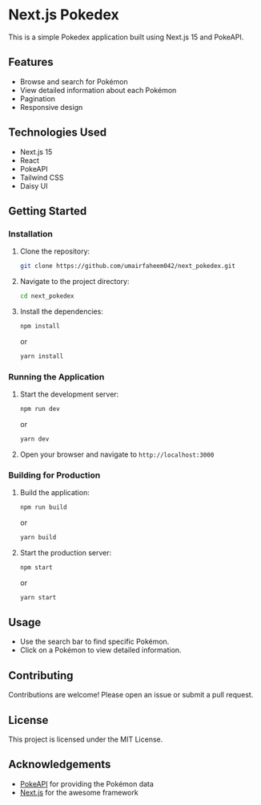 # Next.js Pokedex

This is a simple Pokedex application built using Next.js 15 and PokeAPI.

## Features

- Browse and search for Pokémon
- View detailed information about each Pokémon
- Pagination
- Responsive design

## Technologies Used

- Next.js 15
- React
- PokeAPI
- Tailwind CSS
- Daisy UI

## Getting Started

### Installation

1. Clone the repository:
    ```bash
    git clone https://github.com/umairfaheem042/next_pokedex.git
    ```
2. Navigate to the project directory:
    ```bash
    cd next_pokedex
    ```
3. Install the dependencies:
    ```bash
    npm install
    ```
    or
    ```bash
    yarn install
    ```

### Running the Application

1. Start the development server:
    ```bash
    npm run dev
    ```
    or
    ```bash
    yarn dev
    ```
2. Open your browser and navigate to `http://localhost:3000`

### Building for Production

1. Build the application:
    ```bash
    npm run build
    ```
    or
    ```bash
    yarn build
    ```
2. Start the production server:
    ```bash
    npm start
    ```
    or
    ```bash
    yarn start
    ```

## Usage

- Use the search bar to find specific Pokémon.
- Click on a Pokémon to view detailed information.

## Contributing

Contributions are welcome! Please open an issue or submit a pull request.

## License

This project is licensed under the MIT License.

## Acknowledgements

- [PokeAPI](https://pokeapi.co/) for providing the Pokémon data
- [Next.js](https://nextjs.org/) for the awesome framework

